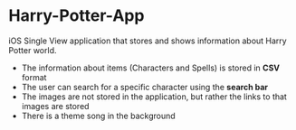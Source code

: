 # Harry-Potter-App
iOS Single View application that stores and shows information about Harry Potter world.

- The information about items (Characters and Spells) is stored in <strong>CSV</strong> format
- The user can search for a specific character using the <strong>search bar</strong>
- The images are not stored in the application, but rather the links to that images are stored
- There is a theme song in the background
